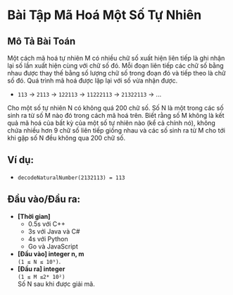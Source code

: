 # Bài Tập Mã Hoá Một Số Tự Nhiên

## Mô Tả Bài Toán
Một cách mã hoá tự nhiên M có nhiều chữ số xuất hiện liên tiếp là ghi nhận lại số lần xuất hiện cùng với chữ số đó. Mỗi đoạn liên tiếp các chữ số bằng nhau được thay thế bằng số lượng chữ số trong đoạn đó và tiếp theo là chữ số đó. Quá trình mã hoá được lặp lại với số vừa nhận được.

-  `113` -> `2113` -> `122113` -> `11222113` -> `21322113` -> ...

Cho một số tự nhiên N có không quá 200 chữ số. Số N là một trong các số sinh ra từ số M nào đó trong cách mã hoá trên. Biết rằng số M không là kết quả mã hoá của bất kỳ của một số tự nhiên nào (kể cả chính nó), không chứa nhiều hơn 9 chữ số liên tiếp giống nhau và các số sinh ra từ M cho tới khi gặp số N đều không qua 200 chữ số.

## Ví dụ:
- `decodeNaturalNumber(2132113) = 113`

## Đầu vào/Đầu ra:

- **[Thời gian]**
   - 0.5s với C++ 
   - 3s với Java và C#
   - 4s với Python
   - Go và JavaScript
- **[Đầu vào] integer n, m**\
  `(1 ≤ N ≤ 10⁹)`.
- **[Đầu ra] integer** \
  `(1 ≤ M ≤2* 10²)`\
  Số N sau khi được giải mã.